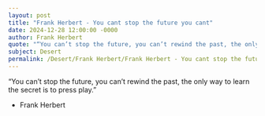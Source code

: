 ```yaml
---
layout: post
title: "Frank Herbert - You cant stop the future you cant"
date: 2024-12-28 12:00:00 -0000
author: Frank Herbert
quote: "“You can’t stop the future, you can’t rewind the past, the only way to learn the secret is to press play.”"
subject: Desert
permalink: /Desert/Frank Herbert/Frank Herbert - You cant stop the future you cant
---
```


“You can’t stop the future, you can’t rewind the past, the only way to learn the secret is to press play.”

- Frank Herbert
